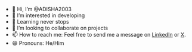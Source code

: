 - 👋 Hi, I’m @ADISHA2003
- 👀 I’m interested in developing
- 🌱 Learning never stops
- 💞️ I’m looking to collaborate on projects
- 📫 How to reach me: Feel free to send me a message on [LinkedIn](https://www.linkedin.com/in/aditya-sharma-334528296) or [X](https://twitter.com/AdityaS47782205).
- 😄 Pronouns: He/Him

<!---
ADISHA2003/ADISHA2003 is a ✨ special ✨ repository because its `README.md` (this file) appears on your GitHub profile.
You can click the Preview link to take a look at your changes.
--->
